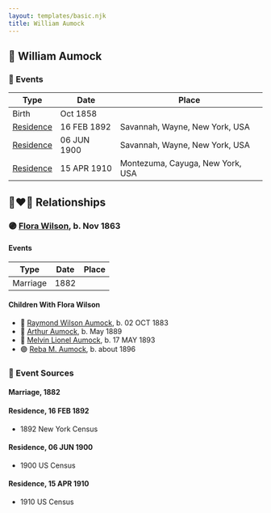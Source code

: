```yaml
---
layout: templates/basic.njk
title: William Aumock
---
```

## 🔵 William Aumock

### 📆 Events

Type | Date | Place
------ | ------ | ------
Birth | Oct 1858 |
[Residence](#event-b3198583-e534-4cd1-86aa-05330e749456) | 16 FEB 1892 | Savannah, Wayne, New York, USA
[Residence](#event-bb61d4e9-acc4-493a-b034-811b15add0f1) | 06 JUN 1900 | Savannah, Wayne, New York, USA
[Residence](#event-cfa056ef-e28e-4503-a8eb-e245cf065ec2) | 15 APR 1910 | Montezuma, Cayuga, New York, USA

## 👩‍❤️‍👨 Relationships

### 🟣 [Flora Wilson](/people/2/2426620), b. Nov 1863

#### Events

Type | Date | Place
------ | ------ | ------
Marriage | 1882 |
#### Children With Flora Wilson
* 🔵 [Raymond Wilson Aumock](/people/1/17962037), b. 02 OCT 1883
* 🔵 [Arthur Aumock](/people/2/29296932), b. May 1889
* 🔵 [Melvin Lionel Aumock](/people/5/52466857), b. 17 MAY 1893
* 🟣 [Reba M. Aumock](/people/2/20205610), b. about 1896
### 📰 Event Sources

#### <a id="event-79d37a0b-9715-4e19-90a3-cfe83cd328b8"></a> Marriage, 1882

#### <a id="event-b3198583-e534-4cd1-86aa-05330e749456"></a> Residence, 16 FEB 1892
* 1892 New York Census

#### <a id="event-bb61d4e9-acc4-493a-b034-811b15add0f1"></a> Residence, 06 JUN 1900
* 1900 US Census

#### <a id="event-cfa056ef-e28e-4503-a8eb-e245cf065ec2"></a> Residence, 15 APR 1910
* 1910 US Census